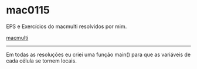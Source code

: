 # mac0115
EPS e Exercícios do macmulti resolvidos por mim.

[macmulti](https://www.ime.usp.br/~macmulti/)

----------
Em todas as resoluções eu criei uma função main() para que as variáveis de cada célula se tornem locais.
